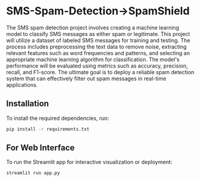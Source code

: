 # SMS-Spam-Detection->SpamShield
The SMS spam detection project involves creating a machine learning model to classify SMS messages as either spam or legitimate.
This project will utilize a dataset of labeled SMS messages for training and testing. The process includes preprocessing the text data to remove noise, extracting relevant features such as word frequencies and patterns, and selecting an appropriate machine learning algorithm for classification. The model's performance will be evaluated using metrics such as accuracy, precision, recall, and F1-score. The ultimate goal is to deploy a reliable spam detection system that can effectively filter out spam messages in real-time applications.
## Installation

To install the required dependencies, run:

```bash
pip install -r requirements.txt
```
## For Web Interface
To run the Streamlit app for interactive visualization or deployment:
```bash
streamlit run app.py
```
